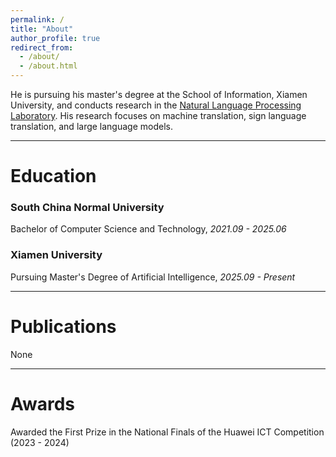 ```yaml
---
permalink: /
title: "About"
author_profile: true
redirect_from: 
  - /about/
  - /about.html
---
```


He is pursuing his master's degree at the School of Information, Xiamen University, and conducts research in the [Natural Language Processing Laboratory](http://nlp.xmu.edu.cn/). His research focuses on machine translation, sign language translation, and large language models.

---

# Education

### South China Normal University
Bachelor of Computer Science and Technology, *2021.09 - 2025.06*  

<!-- --- -->

### Xiamen University
Pursuing Master's Degree of Artificial Intelligence, *2025.09 - Present*  


---
# Publications
None

---
# Awards
Awarded the First Prize in the National Finals of the Huawei ICT Competition (2023 - 2024)



